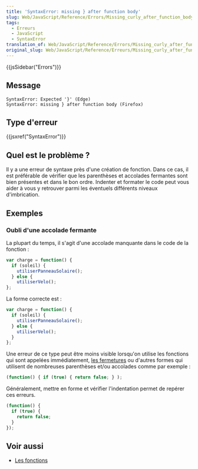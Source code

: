 ```yaml
---
title: 'SyntaxError: missing } after function body'
slug: Web/JavaScript/Reference/Errors/Missing_curly_after_function_body
tags:
  - Erreurs
  - JavaScript
  - SyntaxError
translation_of: Web/JavaScript/Reference/Errors/Missing_curly_after_function_body
original_slug: Web/JavaScript/Reference/Erreurs/Missing_curly_after_function_body
---
```

{{jsSidebar("Errors")}}

## Message

```
SyntaxError: Expected '}' (Edge)
SyntaxError: missing } after function body (Firefox)
```

## Type d'erreur

{{jsxref("SyntaxError")}}

## Quel est le problème ?

Il y a une erreur de syntaxe près d'une création de fonction. Dans ce cas, il est préférable de vérifier que les parenthèses et accolades fermantes sont bien présentes et dans le bon ordre. Indenter et formater le code peut vous aider à vous y retrouver parmi les éventuels différents niveaux d'imbrication.

## Exemples

### Oubli d'une accolade fermante

La plupart du temps, il s'agit d'une accolade manquante dans le code de la fonction :

```js example-bad
var charge = function() {
  if (soleil) {
    utiliserPanneauSolaire();
  } else {
    utiliserVelo();
};
```

La forme correcte est :

```js example-good
var charge = function() {
  if (soleil) {
    utiliserPanneauSolaire();
  } else {
    utiliserVelo();
  }
};
```

Une erreur de ce type peut être moins visible lorsqu'on utilise les fonctions qui sont appelées immédiatement, [les fermetures](/fr/docs/Web/JavaScript/Closures) ou d'autres formes qui utilisent de nombreuses parenthèses et/ou accolades comme par exemple :

```js example-bad
(function() { if (true) { return false; } );
```

Généralement, mettre en forme et vérifier l'indentation permet de repérer ces erreurs.

```js example-good
(function() {
  if (true) {
    return false;
  }
});
```

## Voir aussi

- [Les fonctions](/fr/docs/Web/JavaScript/Guide/Fonctions)
